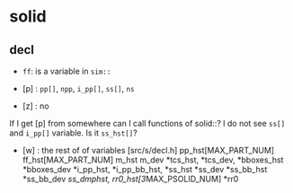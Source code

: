 # solid

## decl

* `ff`: is a variable in `sim::`

* [p] : `pp[]`, `npp`, `i_pp[]`, `ss[]`, `ns`
* [z] : no

If I get [p] from somewhere can I call functions of solid::?
I do not see `ss[]` and `i_pp[]` variable.  Is it `ss_hst[]`?


* [w] : the rest of of variables [src/s/decl.h]
pp_hst[MAX_PART_NUM]
ff_hst[MAX_PART_NUM]
m_hst
m_dev
*tcs_hst,
*tcs_dev,
*bboxes_hst
*bboxes_dev
*i_pp_hst,
*i_pp_bb_hst,
*ss_hst
*ss_dev
*ss_bb_hst
*ss_bb_dev
*ss_dmphst,
rr0_hst[3*MAX_PSOLID_NUM]
*rr0

